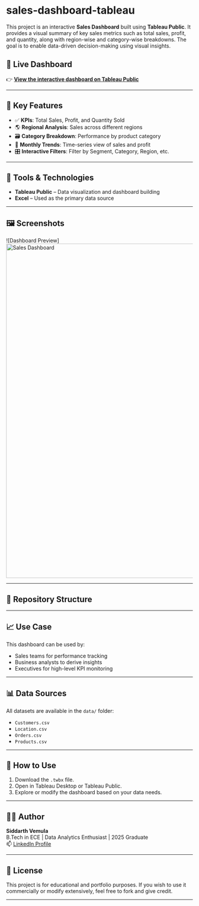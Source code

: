 # sales-dashboard-tableau
This project is an interactive **Sales Dashboard** built using **Tableau Public**. It provides a visual summary of key sales metrics such as total sales, profit, and quantity, along with region-wise and category-wise breakdowns. The goal is to enable data-driven decision-making using visual insights.
## 🔗 Live Dashboard

👉 **[View the interactive dashboard on Tableau Public](https://public.tableau.com/app/profile/siddarth.vemula/viz/SalesDashboard_17534263546210/SalesDashboard?publish=yes)**

---

## 📌 Key Features

- ✅ **KPIs**: Total Sales, Profit, and Quantity Sold
- 🌎 **Regional Analysis**: Sales across different regions
- 🗃️ **Category Breakdown**: Performance by product category
- 📅 **Monthly Trends**: Time-series view of sales and profit
- 🎛️ **Interactive Filters**: Filter by Segment, Category, Region, etc.

---

## 🧰 Tools & Technologies
- **Tableau Public** – Data visualization and dashboard building
- **Excel** – Used as the primary data source

---

## 🖼️ Screenshots

![Dashboard Preview] <img width="1440" height="900" alt="Sales Dashboard" src="https://github.com/user-attachments/assets/bed95446-d130-4095-adec-4f4574064150" />





---

## 📁 Repository Structure
---

## 📈 Use Case

This dashboard can be used by:
- Sales teams for performance tracking
- Business analysts to derive insights
- Executives for high-level KPI monitoring

---


## 📊 Data Sources

All datasets are available in the `data/` folder:
- `Customers.csv`
- `Location.csv`
- `Orders.csv`
- `Products.csv`

---

## 🚀 How to Use

1. Download the `.twbx` file.
2. Open in Tableau Desktop or Tableau Public.
3. Explore or modify the dashboard based on your data needs.

---

## 🧑‍💻 Author

**Siddarth Vemula**  
B.Tech in ECE | Data Analytics Enthusiast | 2025 Graduate  
📫 [LinkedIn Profile](https://www.linkedin.com/in/siddarth-vemula)

---

## 📄 License
This project is for educational and portfolio purposes. If you wish to use it commercially or modify extensively, feel free to fork and give credit.

---
